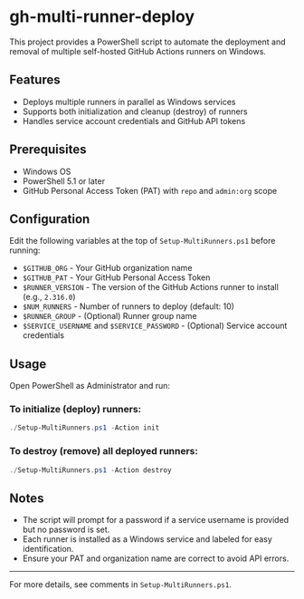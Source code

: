 # gh-multi-runner-deploy

This project provides a PowerShell script to automate the deployment and removal of multiple self-hosted GitHub Actions runners on Windows.

## Features
- Deploys multiple runners in parallel as Windows services
- Supports both initialization and cleanup (destroy) of runners
- Handles service account credentials and GitHub API tokens

## Prerequisites
- Windows OS
- PowerShell 5.1 or later
- GitHub Personal Access Token (PAT) with `repo` and `admin:org` scope

## Configuration
Edit the following variables at the top of `Setup-MultiRunners.ps1` before running:

- `$GITHUB_ORG` - Your GitHub organization name
- `$GITHUB_PAT` - Your GitHub Personal Access Token
- `$RUNNER_VERSION` - The version of the GitHub Actions runner to install (e.g., `2.316.0`)
- `$NUM_RUNNERS` - Number of runners to deploy (default: 10)
- `$RUNNER_GROUP` - (Optional) Runner group name
- `$SERVICE_USERNAME` and `$SERVICE_PASSWORD` - (Optional) Service account credentials

## Usage
Open PowerShell as Administrator and run:

### To initialize (deploy) runners:
```powershell
./Setup-MultiRunners.ps1 -Action init
```

### To destroy (remove) all deployed runners:
```powershell
./Setup-MultiRunners.ps1 -Action destroy
```

## Notes
- The script will prompt for a password if a service username is provided but no password is set.
- Each runner is installed as a Windows service and labeled for easy identification.
- Ensure your PAT and organization name are correct to avoid API errors.

---
For more details, see comments in `Setup-MultiRunners.ps1`.
